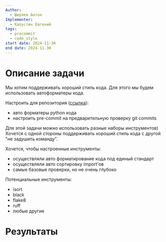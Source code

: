 ```yaml
---
Author:
  - Ширяев Антон
Implementer:
  - Капустин Евгений
tags:
  - precommit
  - code_style
start date: 2024-11-30
end date: 2024-11-30
---
```

# Описание задачи

Мы хотим поддерживать хороший стиль кода.
Для этого мы будем использовать автоформатеры кода.

Настроить для репозитория ([ссылка](https://github.com/VLLM-VQA-benchmark-pipelines/benchmark_simple_baseline)):
- авто форматеры python кода
- настроить pre-commit на предварительную проверку git commits

Для этой задачи можно использовать разные наборы инструментов)
Хочется с одной стороны поддерживать хороший стиль кода с другой "не задушить команду".

Хочется, чтобы настроенные инструменты:
* осуществляли авто форматирование кода под единый стандарт
* осуществляли авто сортировку import'ов
* самые базовые проверки, но не очень глубоко

Потенциальные инструменты:
* isort
* black
* flake8
* ruff
* любые другие
# Результаты
